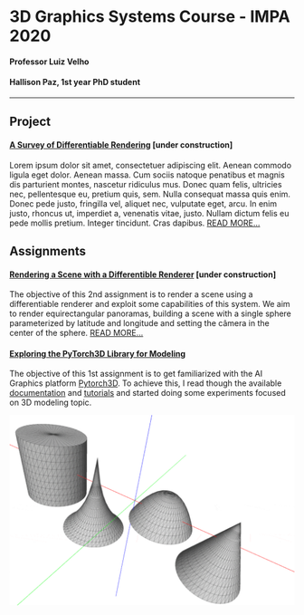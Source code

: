 # 3D Graphics Systems Course - IMPA 2020

#### Professor Luiz Velho
#### Hallison Paz, 1st year PhD student

---------

## Project 

#### [A Survey of Differentiable Rendering](differentiable-rendering.md) \[under construction]

Lorem ipsum dolor sit amet, consectetuer adipiscing elit. Aenean commodo ligula eget dolor. Aenean massa. Cum sociis natoque penatibus et magnis dis parturient montes, nascetur ridiculus mus. Donec quam felis, ultricies nec, pellentesque eu, pretium quis, sem. Nulla consequat massa quis enim. Donec pede justo, fringilla vel, aliquet nec, vulputate eget, arcu. In enim justo, rhoncus ut, imperdiet a, venenatis vitae, justo. Nullam dictum felis eu pede mollis pretium. Integer tincidunt. Cras dapibus. [READ MORE...](differentiable-rendering.md)

## Assignments

#### [Rendering a Scene with a Differentible Renderer](assignment2.md) \[under construction]

The objective of this 2nd assignment is to render a scene using a differentiable renderer and exploit some capabilities of this system. We aim to render equirectangular panoramas, building a scene with a single sphere parameterized by latitude and longitude and setting the câmera in the center of the sphere. [READ MORE...](assignment2.md)

#### [Exploring the PyTorch3D Library for Modeling](assignment1.md)

The objective of this 1st assignment is to get familiarized with the AI Graphics platform [Pytorch3D](https://pytorch3d.org/). To achieve this, I read though the available [documentation](https://pytorch3d.org/docs/why_pytorch3d) and [tutorials](https://pytorch3d.org/tutorials) and started doing some experiments focused on 3D modeling topic.

![Some shapes of revolution](img/rev_shapes.gif)
<!--stackedit_data:
eyJoaXN0b3J5IjpbLTIxMTkxOTE1MDgsLTM4NjI0NTE3LDE0OT
I3OTk3NTAsNDg0NjAzODEsLTE0NjU4MjgzMTksLTE5NTAxNzI2
OTEsLTEyNTExOTkwNTMsOTI3MDExMjg0LC0xMjg0OTkwMzM0LD
E3NDE0MzE4MDUsLTExNzQyMzk1MzEsLTE0MzQ0MTA2MzQsLTU0
MjQ4NjMxMSwtMTM4MTU3MDQzMSwxNDI2NDU2NjksLTE2MDUxNj
ExNDgsLTE5Mzg1MzAzOTgsMTE5MjYwNTcxNV19
-->